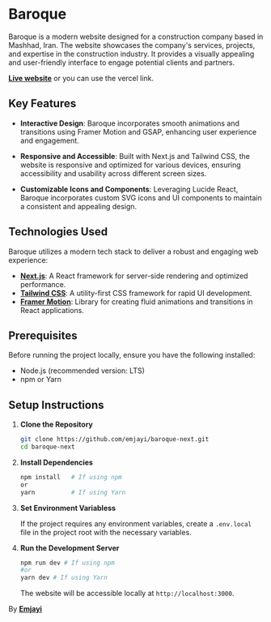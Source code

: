 # Baroque

Baroque is a modern website designed for a construction company based in Mashhad, Iran. The website showcases the company's services, projects, and expertise in the construction industry. It provides a visually appealing and user-friendly interface to engage potential clients and partners.

[**Live website**](https://baroquegp.com/) or you can use the vercel link.

## Key Features

- **Interactive Design**: Baroque incorporates smooth animations and transitions using Framer Motion and GSAP, enhancing user experience and engagement.
  
- **Responsive and Accessible**: Built with Next.js and Tailwind CSS, the website is responsive and optimized for various devices, ensuring accessibility and usability across different screen sizes.
  
- **Customizable Icons and Components**: Leveraging Lucide React, Baroque incorporates custom SVG icons and UI components to maintain a consistent and appealing design.

## Technologies Used

Baroque utilizes a modern tech stack to deliver a robust and engaging web experience:

- [**Next.js**](https://nextjs.org/): A React framework for server-side rendering and optimized performance.
- [**Tailwind CSS**](https://tailwindcss.com/): A utility-first CSS framework for rapid UI development.
- [**Framer Motion**](https://www.framer.com/motion/): Library for creating fluid animations and transitions in React applications.

## Prerequisites

Before running the project locally, ensure you have the following installed:

- Node.js (recommended version: LTS)
- npm or Yarn

## Setup Instructions

1. **Clone the Repository**

   ```bash
   git clone https://github.com/emjayi/baroque-next.git
   cd baroque-next
 2. **Install Dependencies**
	```bash
	npm install   # If using npm
	or
	yarn          # If using Yarn
	```
 3. **Set Environment Variabless**
    
	If the project requires any environment variables, create a `.env.local` file in the project root with the necessary variables.
 5. **Run the Development Server**
	```bash
	npm run dev # If using npm  
	#or 
	yarn dev # If using Yarn
	```
	The website will be accessible locally at `http://localhost:3000`.


By [**Emjayi**](https://emjayi.ir/)
